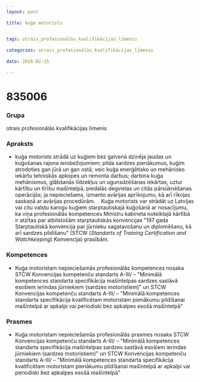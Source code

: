 ```yaml
---
layout: post
    
title: kuģa motorists

    
tags: otrais_profesionālās_kvalifikācijas_līmenis
    
categories: otrais_profesionālās_kvalifikācijas_līmenis
    
date: 2016-02-25
    
---
```

# 835006

### Grupa
otrais profesionālās kvalifikācijas līmenis

### Apraksts

*  kuģa motorists strādā uz kuģiem bez galvenā dzinēja jaudas un kuģošanas rajona ierobežojumiem; pilda sardzes pienākumus, kuģim atrodoties gan jūrā un gan ostā; veic kuģa enerģētisko un mehānisko iekārtu tehniskās apkopes un remonta darbus; darbina kuģa mehānismus, glābšanās līdzekļus un ugunsdzēšanas iekārtas; uztur kārtību un tīrību mašīntelpā, piedalās degvielas un citās pārsūknēšanas operācijās; ja nepieciešams, izmanto avārijas aprīkojumu, kā arī rīkojas saskaņā ar avārijas procedūrām.     Kuģa motorists var strādāt uz Latvijas vai citu valstu karogu kuģiem starptautiskajā kuģošanā ar nosacījumu, ka viņa profesionālās kompetences Ministru kabineta noteiktajā kārtībā ir atzītas par atbilstošām starptautiskās konvencijas "197 gada Starptautiskā konvencija par jūrnieku sagatavošanu un diplomēšanu, kā arī sardzes pildīšanu" (STCW (_Standarts of Training Certification and Watchkeeping_) Konvencija) prasībām.

### Kompetences

* Kuģa motoristam nepieciešamās profesionālās kompetences nosaka STCW Konvencijas kompetenču standarts A-III/ – "Minimālā kompetences standarta specifikācija mašīntelpas sardzes sastāvā esošiem ierindas jūrniekiem (sardzes motoristiem)" un STCW Konvencijas kompetenču standarts A-III/ – "Minimālā kompetences standarta specifikācija kvalificētam motoristam pienākumu pildīšanai mašīntelpā ar apkalpi vai periodiski bez apkalpes esošā mašīntelpā"

### Prasmes 
* Kuģa motoristam nepieciešamās profesionālās prasmes nosaka STCW Konvencijas kompetenču standarts A-III/ – "Minimālā kompetences standarta specifikācija mašīntelpas sardzes sastāvā esošiem ierindas jūrniekiem (sardzes motoristiem)" un STCW Konvencijas kompetenču standarts A-III/ – "Minimālā kompetences standarta specifikācija kvalificētam motoristam pienākumu pildīšanai mašīntelpā ar apkalpi vai periodiski bez apkalpes esošā mašīntelpā"